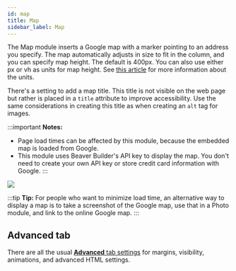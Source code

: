 ```yaml
---
id: map
title: Map
sidebar_label: Map
---
```


The Map module inserts a Google map with a marker pointing to an address you
specify. The map automatically adjusts in size to fit in the column, and you
can specify map height. The default is 400px. You can also use either px or vh
as units for map height. See [this article](/beaver-builder/styles/css-length-height-units.md) for more information
about the units.


There's a setting to add a map title. This
title is not visible on the web page but rather is placed in a `title` attribute to
improve accessibility. Use the same considerations in creating this title as
when creating an `alt` tag for images.

:::important **Notes:**
* Page load times can be affected by this module, because the embedded map is loaded from Google.
* This module uses Beaver Builder's API key to display the map. You don't need to create your own API key or store credit card information with Google.
:::

![](/img/map-module-1.jpg)

:::tip **Tip:**
For people who want to minimize load time, an alternative way to
display a map is to take a screenshot of the Google map, use that in a Photo
module, and link to the online Google map.
:::

## Advanced tab

There are all the usual [**Advanced** tab settings](/beaver-builder/layouts/advanced-tab-rows-columns-modules.md) for margins, visibility, animations, and advanced HTML settings.


